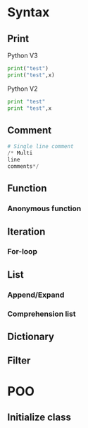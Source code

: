 # Syntax
## Print
Python V3
```python
print("test")
print("test",x)
```
Python V2
```python
print "test"
print "test",x
```
## Comment
```python
# Single line comment
/* Multi
line 
comments*/
```
## Function
### Anonymous function
## Iteration
### For-loop
## List
### Append/Expand
### Comprehension list
## Dictionary
## Filter

# POO
## Initialize class


<!--stackedit_data:
eyJoaXN0b3J5IjpbMjc2ODcwNTUyLDMwMTc4NjUyM119
-->